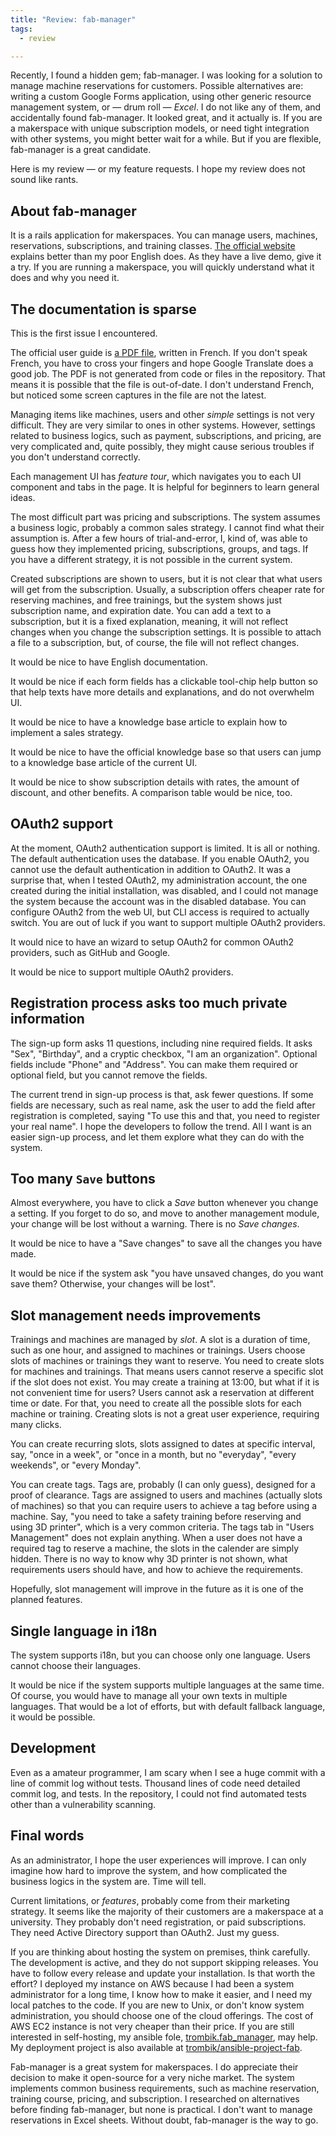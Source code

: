 ```yaml
---
title: "Review: fab-manager"
tags:
  - review

---
```


Recently, I found a hidden gem; fab-manager. I was looking for a solution to
manage machine reservations for customers. Possible alternatives are: writing
a custom Google Forms application, using other generic resource management
system, or &mdash; drum roll &mdash; _Excel_. I do not like any of them, and
accidentally found fab-manager. It looked great, and it actually is. If you
are a makerspace with unique subscription models, or need tight integration
with other systems, you might better wait for a while. But if you are flexible,
fab-manager is a great candidate.

Here is my review &mdash; or my feature requests. I hope my review does not
sound like rants.

## About fab-manager

It is a rails application for makerspaces. You can manage users, machines,
reservations, subscriptions, and training classes.
[The official website](https://www.fab-manager.com/quotation-workshop)
explains better than my poor English does. As they have a live demo, give it a
try. If you are running a makerspace, you will quickly understand what it does
and why you need it.

## The documentation is sparse

This is the first issue I encountered.

The official user guide is
[a PDF file](https://github.com/sleede/fab-manager/tree/master/doc/fr),
written in French. If you don't speak French, you have to cross your fingers
and hope Google Translate does a good job. The PDF is not generated from code
or files in the repository. That means it is possible that the file is
out-of-date. I don't understand French, but noticed some screen captures in
the file are not the latest.

Managing items like machines, users and other _simple_ settings is not very
difficult. They are very similar to ones in other systems. However, settings
related to business logics, such as payment, subscriptions, and pricing, are
very complicated and, quite possibly, they might cause serious troubles if you
don't understand correctly.

Each management UI has _feature tour_, which navigates you to each UI component
and tabs in the page. It is helpful for beginners to learn general ideas.

The most difficult part was pricing and subscriptions. The system assumes a
business logic, probably a common sales strategy. I cannot find what their
assumption is. After a few hours of trial-and-error, I, kind of, was able to
guess how they implemented pricing, subscriptions, groups, and tags. If you
have a different strategy, it is not possible in the current system.

Created subscriptions are shown to users, but it is not clear that what users
will get from the subscription. Usually, a subscription offers cheaper rate
for reserving machines, and free trainings, but the system shows just
subscription name, and expiration date. You can add a text to a subscription,
but it is a fixed explanation, meaning, it will not reflect changes when you
change the subscription settings. It is possible to attach a file to a
subscription, but, of course, the file will not reflect changes.

It would be nice to have English documentation.

It would be nice if each form fields has a clickable tool-chip help button so
that help texts have more details and explanations, and do not overwhelm UI.

It would be nice to have a knowledge base article to explain how to implement
a sales strategy.

It would be nice to have the official knowledge base so that users can jump
to a knowledge base article of the current UI.

It would be nice to show subscription details with rates, the amount of
discount, and other benefits. A comparison table would be nice, too.

## OAuth2 support

At the moment, OAuth2 authentication support is limited. It is all or nothing.
The default authentication uses the database. If you enable OAuth2, you cannot
use the default authentication in addition to OAuth2. It was a surprise that,
when I tested OAuth2, my administration account, the one created during the
initial installation, was disabled, and I could not manage the system because
the account was in the disabled database. You can configure OAuth2  from the
web UI, but CLI access is required to actually switch. You are out of luck if
you want to support multiple OAuth2 providers.

It would nice to have an wizard to setup OAuth2 for common OAuth2 providers,
such as GitHub and Google.

It would be nice to support multiple OAuth2 providers.

## Registration process asks too much private information

The sign-up form asks 11 questions, including nine required fields. It asks
"Sex", "Birthday", and a cryptic checkbox, "I am an organization". Optional
fields include "Phone" and "Address". You can make them required or optional
field, but you cannot remove the fields.

The current trend in sign-up process is that, ask fewer questions. If some
fields are necessary, such as real name, ask the user to add the field after
registration is completed, saying "To use this and that, you need to register
your real name". I hope the developers to follow the trend. All I want is an
easier sign-up process, and let them explore what they can do with the system.

## Too many `Save` buttons

Almost everywhere, you have to click a _Save_ button whenever you change a
setting. If you forget to do so, and move to another management module, your
change will be lost without a warning. There is no _Save changes_.

It would be nice to have a "Save changes" to save all the changes you have
made.

It would be nice if the system ask "you have unsaved changes, do you want save
them? Otherwise, your changes will be lost".

## Slot management needs improvements

Trainings and machines are managed by _slot_. A slot is a duration of time,
such as one hour, and assigned to machines or trainings. Users choose slots of
machines or trainings they want to reserve. You need to create slots for
machines and trainings. That means users cannot reserve a specific slot if the
slot does not exist. You may create a training at 13:00, but what if it is not
convenient time for users? Users cannot ask a reservation at different time
or date. For that, you need to create all the possible slots for each machine
or training. Creating slots is not a great user experience, requiring many
clicks.

You can create recurring slots, slots assigned to dates at specific interval,
say, "once in a week", or "once in a month, but no "everyday", "every
weekends", or "every Monday".

You can create tags. Tags are, probably (I can only guess), designed for a
proof of clearance. Tags are assigned to users and machines (actually slots of
machines) so that you can require users to achieve a tag before using a
machine. Say, "you need to take a safety training before reserving and using
3D printer", which is a very common criteria. The tags tab in "Users
Management" does not explain anything. When a user does not have a required
tag to reserve a machine, the slots in the calender are simply hidden. There is
no way to know why 3D printer is not shown, what requirements users should
have, and how to achieve the requirements.

Hopefully, slot management will improve in the future as it is one of the
planned features.

## Single language in i18n

The system supports i18n, but you can choose only one language. Users cannot
choose their languages.

It would be nice if the system supports multiple languages at the same time.
Of course, you would have to manage all your own texts in multiple languages.
That would be a lot of efforts, but with default fallback language, it would
be possible.

## Development

Even as a amateur programmer, I am scary when I see a huge commit with a line
of commit log without tests. Thousand lines of code need detailed commit log,
and tests. In the repository, I could not find automated tests other than a
vulnerability scanning.

## Final words

As an administrator, I hope the user experiences will improve. I can only
imagine how hard to improve the system, and how complicated the business
logics in the system are. Time will tell.

Current limitations, or _features_, probably come from their marketing
strategy. It seems like the majority of their customers are a makerspace at a
university. They probably don't need registration, or paid subscriptions. They
need Active Directory support than OAuth2. Just my guess.

If you are thinking about hosting the system on premises, think carefully.
The development is active, and they do not support skipping releases. You have
to follow every release and update your installation. Is that worth the effort?
I deployed my instance on AWS because I had been a system administrator for a
long time, I know how to make it easier, and I need my local patches to the
code. If you are new to Unix, or don't know system administration, you should
choose one of the cloud offerings. The cost of AWS EC2 instance is not very
cheaper than their price. If you are still interested in self-hosting,
my ansible fole,
[trombik.fab_manager](https://github.com/trombik/ansible-role-fab_manager),
may help. My deployment project is also available at
[trombik/ansible-project-fab](https://github.com/trombik/ansible-project-fab).

Fab-manager is a great system for makerspaces. I do appreciate their decision
to make it open-source for a very niche market. The system implements common
business requirements, such as machine reservation, training course, pricing,
and subscription. I researched on alternatives before finding fab-manager, but
none is practical. I don't want to manage reservations in Excel sheets.
Without doubt, fab-manager is the way to go.

